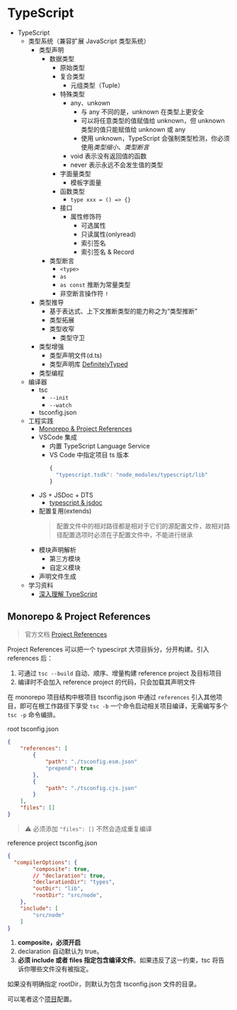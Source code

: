 # TypeScript

- TypeScript
  - 类型系统（兼容扩展 JavaScript 类型系统）
    - 类型声明
      - 数据类型
        - 原始类型
        - 复合类型
          - 元组类型（Tuple）
        - 特殊类型
          - any、unkown
            - 与 any 不同的是，unknown 在类型上更安全
            - 可以将任意类型的值赋值给 unknown，但 unknown 类型的值只能赋值给 unknown 或 any
            - 使用 unknown，TypeScript 会强制类型检测，你必须使用*类型缩小*、_类型断言_
          - void 表示没有返回值的函数
          - never 表示永远不会发生值的类型
        - 字面量类型
          - 模板字面量
        - 函数类型
          - `type xxx = () => {}`
        - 接口
          - 属性修饰符
            - 可选属性
            - 只读属性(onlyread)
            - 索引签名
            - 索引签名 & Record
      - 类型断言
        - `<type>`
        - `as`
        - `as const` 推断为常量类型
        - 非空断言操作符 `!`
    - 类型推导
      - 基于表达式、上下文推断类型的能力称之为“类型推断”
      - 类型拓展
      - 类型收窄
        - 类型守卫
    - 类型增强
      - 类型声明文件(d.ts)
      - 类型声明库 [DefinitelyTyped](https://github.com/DefinitelyTyped/DefinitelyTyped)
    - 类型编程
  - 编译器
    - tsc
      - `--init`
      - `--watch`
    - tsconfig.json
  - 工程实践
    - [Monorepo & Project References](#monorepo--project-references)
    - VSCode 集成
      - 内置 TypeScript Language Service
      - VS Code 中指定项目 ts 版本
        ```js
        {
          "typescript.tsdk": "node_modules/typescript/lib"
        }
        ```
    - JS + JSDoc + DTS
      - [typescript & jsdoc](https://www.typescriptlang.org/docs/handbook/jsdoc-supported-types.html)
    - 配置复用(extends)
      > 配置文件中的相对路径都是相对于它们的源配置文件，故相对路径配置选项时必须在子配置文件中，不能进行继承
    - 模块声明解析
      - 第三方模块
      - 自定义模块
    - 声明文件生成
  - 学习资料
    - [深入理解 TypeScript](https://jkchao.github.io/typescript-book-chinese/#why)

## Monorepo & Project References

> 官方文档 [Project References](https://www.typescriptlang.org/docs/handbook/project-references.html)

Project References 可以把一个 typescirpt 大项目拆分，分开构建。引入 references 后：

1. 可通过 `tsc --build` 自动、顺序、增量构建 reference project 及目标项目
2. 编译时不会加入 reference project 的代码，只会加载其声明文件

在 monorepo 项目结构中根项目 tsconfig.json 中通过 `references` 引入其他项目，即可在根工作路径下享受 `tsc -b` 一个命令启动相关项目编译，无需编写多个 `tsc -p` 命令编排。

root tsconfig.json

```json
{
    "references": [
        {
            "path": "./tsconfig.esm.json"
            "prepend": true
        },
        {
            "path": "./tsconfig.cjs.json"
        }
    ],
    "files": []
}
```

> ⚠️ 必须添加 `"files": []` 不然会造成重复编译

reference project tsconfig.json

```json
{
  "compilerOptions": {
        "composite": true,
        // "declaration": true,
        "declarationDir": "types",
        "outDir": "lib",
        "rootDir": "src/node",
    },
    "include": [
        "src/node"
    ]
}
```

1. **composite，必须开启**
2. declaration 自动默认为 true。
3. **必须 include 或者 files 指定包含编译文件**。如果违反了这一约束，tsc 将告诉你哪些文件没有被指定。

如果没有明确指定 rootDir，则默认为包含 tsconfig.json 文件的目录。




可以笔者这个[项目](https://github.com/laoergege/laoergege-blog/tree/master/packages/vuepress-plugin-vssue-next-compat)配置。

